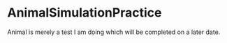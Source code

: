 # AnimalSimulationPractice

Animal is merely a test I am doing which will be completed on a later date.
